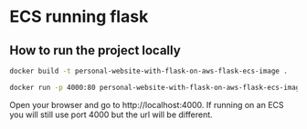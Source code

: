 # ECS running flask

## How to run the project locally
```bash
docker build -t personal-website-with-flask-on-aws-flask-ecs-image . 
```

```bash
docker run -p 4000:80 personal-website-with-flask-on-aws-flask-ecs-image
```
Open your browser and go to http://localhost:4000.
If running on an ECS you will still use port 4000 but the url will be different.